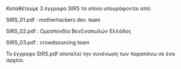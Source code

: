 Καταθέτουμε 3 έγγραφα StRS τα οποία υπογράφονται από:

StRS_01.pdf : motherhackers dev. team

StRS_02.pdf : Ομοσπονδία Βενζινοπωλών Ελλάδος

StRS_03.pdf : crowdsourcing team

Το έγγραφο StRS.pdf αποτελεί την συνένωση των παραπάνω σε ένα αρχείο.
